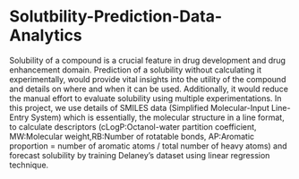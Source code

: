 # Solutbility-Prediction-Data-Analytics
Solubility of a compound is a crucial feature in drug development and drug enhancement domain.
Prediction of a solubility without calculating it experimentally, would provide vital insights into the utility of the compound and details on where and when it can be used.
Additionally, it would reduce the manual effort to evaluate solubility using multiple experimentations.
In this project, we use details of SMILES data (Simplified Molecular-Input Line-Entry System) which is essentially,
the molecular structure in a line format, to calculate descriptors (cLogP:Octanol-water partition coefficient, MW:Molecular weight,RB:Number of rotatable bonds,
AP:Aromatic proportion = number of aromatic atoms / total number of heavy atoms) and forecast solubility by training Delaney’s dataset using linear regression technique.
